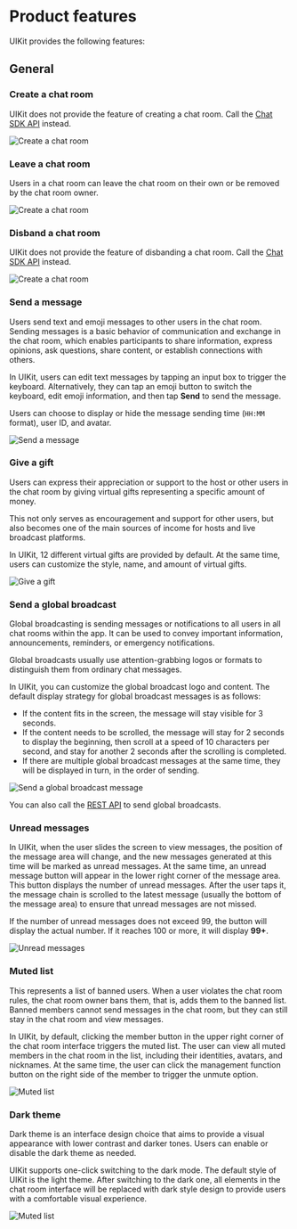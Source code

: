 # Product features

UIKit provides the following features: 

## General

### Create a chat room

UIKit does not provide the feature of creating a chat room. Call the [Chat SDK API](https://docs.agora.io/en/agora-chat/restful-api/chatroom-management/manage-chatrooms#creating-a-chat-room) instead.

![Create a chat room](../assets/images/chatroom_create.png)

### Leave a chat room

Users in a chat room can leave the chat room on their own or be removed by the chat room owner.

![Create a chat room](../assets/images/chatroom_destroy.png)

### Disband a chat room

UIKit does not provide the feature of disbanding a chat room. Call the [Chat SDK API](https://docs.agora.io/en/agora-chat/restful-api/chatroom-management/manage-chatrooms#deleting-the-specified-chat-room) instead.

![Create a chat room](../assets/images/chatroom_destroy_2.png)

### Send a message

Users send text and emoji messages to other users in the chat room. Sending messages is a basic behavior of communication and exchange in the chat room, which enables participants to share information, express opinions, ask questions, share content, or establish connections with others.

In UIKit, users can edit text messages by tapping an input box to trigger the keyboard. Alternatively, they can tap an emoji button to switch the keyboard, edit emoji information, and then tap **Send** to send the message.

Users can choose to display or hide the message sending time (`HH:MM` format), user ID, and avatar.

![Send a message](../assets/images/barrage_send.png)

### Give a gift

Users can express their appreciation or support to the host or other users in the chat room by giving virtual gifts representing a specific amount of money.

This not only serves as encouragement and support for other users, but also becomes one of the main sources of income for hosts and live broadcast platforms.

In UIKit, 12 different virtual gifts are provided by default. At the same time, users can customize the style, name, and amount of virtual gifts.

![Give a gift](../assets/images/gift.png)

### Send a global broadcast

Global broadcasting is sending messages or notifications to all users in all chat rooms within the app. It can be used to convey important information, announcements, reminders, or emergency notifications.

Global broadcasts usually use attention-grabbing logos or formats to distinguish them from ordinary chat messages.

In UIKit, you can customize the global broadcast logo and content. The default display strategy for global broadcast messages is as follows:

- If the content fits in the screen, the message will stay visible for 3 seconds.
- If the content needs to be scrolled, the message will stay for 2 seconds to display the beginning, then scroll at a speed of 10 characters per second, and stay for another 2 seconds after the scrolling is completed.
- If there are multiple global broadcast messages at the same time, they will be displayed in turn, in the order of sending.

![Send a global broadcast message](../assets/images/global_broadcast.png)

You can also call the [REST API](https://docs.agora.io/en/agora-chat/restful-api/message-management#send-a-chat-room-message) to send global broadcasts.

### Unread messages

In UIKit, when the user slides the screen to view messages, the position of the message area will change, and the new messages generated at this time will be marked as unread messages. At the same time, an unread message button will appear in the lower right corner of the message area. This button displays the number of unread messages. After the user taps it, the message chain is scrolled to the latest message (usually the bottom of the message area) to ensure that unread messages are not missed.

If the number of unread messages does not exceed 99, the button will display the actual number. If it reaches 100 or more, it will display **99+**.

![Unread messages](../assets/images/message_unread.png)

### Muted list

This represents a list of banned users. When a user violates the chat room rules, the chat room owner bans them, that is, adds them to the banned list. Banned members cannot send messages in the chat room, but they can still stay in the chat room and view messages.

In UIKit, by default, clicking the member button in the upper right corner of the chat room interface triggers the muted list. The user can view all muted members in the chat room in the list, including their identities, avatars, and nicknames. At the same time, the user can click the management function button on the right side of the member to trigger the unmute option.

![Muted list](../assets/images/mute_list.png)

### Dark theme

Dark theme is an interface design choice that aims to provide a visual appearance with lower contrast and darker tones. Users can enable or disable the dark theme as needed.

UIKit supports one-click switching to the dark mode. The default style of UIKit is the light theme. After switching to the dark one, all elements in the chat room interface will be replaced with dark style design to provide users with a comfortable visual experience.

![Muted list](../assets/images/dark_mode.png)